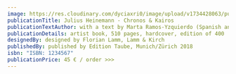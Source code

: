 ```yaml
---
image: https://res.cloudinary.com/dyciaxri0/image/upload/v1734428063/publications/Catalogue_Images/Heinemann_Chronos_Kairos_01_1_aqc8rf.jpg
publicationTitle: Julius Heinemann - Chronos & Kairos
publicationTextAuthor: with a text by Marta Ramos-Yzquierdo (Spanish and English)
publicationDetails: artist book, 510 pages, hardcover, edition of 400
designedBy: designed by Florian Lamm, Lamm & Kirch
publishedBy: published by Edition Taube, Munich/Zürich 2018
isbn: "ISBN: 1234567"
publicationPrice: 45 € / order >>>
---
```

